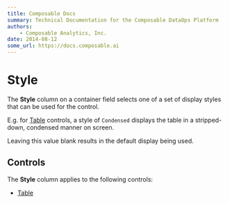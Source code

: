 ```yaml
---
title: Composable Docs
summary: Technical Documentation for the Composable DataOps Platform
authors:
    - Composable Analytics, Inc.
date: 2014-08-12
some_url: https://docs.composable.ai
---
```


# Style

The **Style** column on a container field selects one of a set of display styles that can be used for the control.

E.g. for [Table](../05.Control-Details/Table.md) controls, a style of `Condensed` displays the table in a stripped-down, condensed manner on screen.

Leaving this value blank results in the default display being used.

## Controls

The **Style** column applies to the following controls:

- [Table](../05.Control-Details/Table.md)

